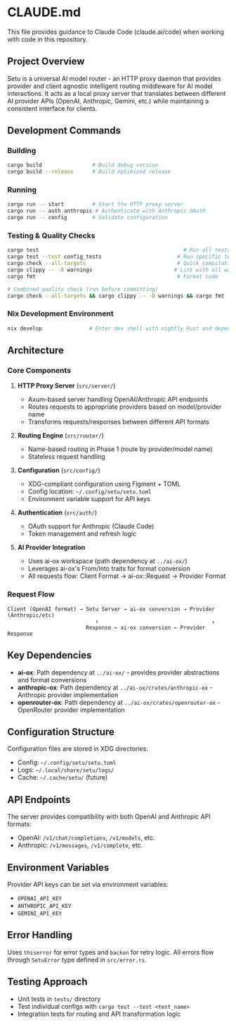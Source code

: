# CLAUDE.md

This file provides guidance to Claude Code (claude.ai/code) when working with code in this repository.

## Project Overview

Setu is a universal AI model router - an HTTP proxy daemon that provides provider and client agnostic intelligent routing middleware for AI model interactions. It acts as a local proxy server that translates between different AI provider APIs (OpenAI, Anthropic, Gemini, etc.) while maintaining a consistent interface for clients.

## Development Commands

### Building
```bash
cargo build                # Build debug version
cargo build --release      # Build optimized release
```

### Running
```bash
cargo run -- start         # Start the HTTP proxy server
cargo run -- auth anthropic # Authenticate with Anthropic OAuth
cargo run -- config        # Validate configuration
```

### Testing & Quality Checks
```bash
cargo test                                              # Run all tests
cargo test --test config_tests                        # Run specific test file
cargo check --all-targets                             # Quick compilation check
cargo clippy -- -D warnings                          # Lint with all warnings as errors
cargo fmt                                             # Format code

# Combined quality check (run before committing)
cargo check --all-targets && cargo clippy -- -D warnings && cargo fmt
```

### Nix Development Environment
```bash
nix develop               # Enter dev shell with nightly Rust and dependencies
```

## Architecture

### Core Components

1. **HTTP Proxy Server** (`src/server/`)
   - Axum-based server handling OpenAI/Anthropic API endpoints
   - Routes requests to appropriate providers based on model/provider name
   - Transforms requests/responses between different API formats

2. **Routing Engine** (`src/router/`)
   - Name-based routing in Phase 1 (route by provider/model name)
   - Stateless request handling

3. **Configuration** (`src/config/`)
   - XDG-compliant configuration using Figment + TOML
   - Config location: `~/.config/setu/setu.toml`
   - Environment variable support for API keys

4. **Authentication** (`src/auth/`)
   - OAuth support for Anthropic (Claude Code)
   - Token management and refresh logic

5. **AI Provider Integration**
   - Uses ai-ox workspace (path dependency at `../ai-ox/`)
   - Leverages ai-ox's From/Into traits for format conversion
   - All requests flow: Client Format → ai-ox::Request → Provider Format

### Request Flow

```
Client (OpenAI format) → Setu Server → ai-ox conversion → Provider (Anthropic/etc)
                            ↑                                    ↓
                         Response ← ai-ox conversion ← Provider Response
```

## Key Dependencies

- **ai-ox**: Path dependency at `../ai-ox/` - provides provider abstractions and format conversions
- **anthropic-ox**: Path dependency at `../ai-ox/crates/anthropic-ox` - Anthropic provider implementation
- **openrouter-ox**: Path dependency at `../ai-ox/crates/openrouter-ox` - OpenRouter provider implementation

## Configuration Structure

Configuration files are stored in XDG directories:
- Config: `~/.config/setu/setu.toml`
- Logs: `~/.local/share/setu/logs/`
- Cache: `~/.cache/setu/` (future)

## API Endpoints

The server provides compatibility with both OpenAI and Anthropic API formats:
- OpenAI: `/v1/chat/completions`, `/v1/models`, etc.
- Anthropic: `/v1/messages`, `/v1/complete`, etc.

## Environment Variables

Provider API keys can be set via environment variables:
- `OPENAI_API_KEY`
- `ANTHROPIC_API_KEY`
- `GEMINI_API_KEY`

## Error Handling

Uses `thiserror` for error types and `backon` for retry logic. All errors flow through `SetuError` type defined in `src/error.rs`.

## Testing Approach

- Unit tests in `tests/` directory
- Test individual configs with `cargo test --test <test_name>`
- Integration tests for routing and API transformation logic